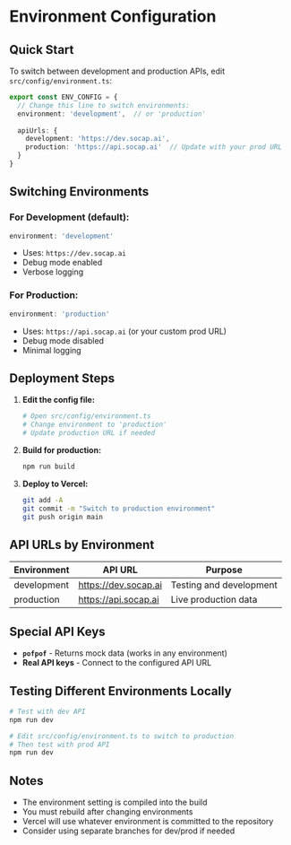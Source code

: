 # Environment Configuration

## Quick Start

To switch between development and production APIs, edit `src/config/environment.ts`:

```typescript
export const ENV_CONFIG = {
  // Change this line to switch environments:
  environment: 'development',  // or 'production'
  
  apiUrls: {
    development: 'https://dev.socap.ai',
    production: 'https://api.socap.ai'  // Update with your prod URL
  }
}
```

## Switching Environments

### For Development (default):
```typescript
environment: 'development'
```
- Uses: `https://dev.socap.ai`
- Debug mode enabled
- Verbose logging

### For Production:
```typescript
environment: 'production'
```
- Uses: `https://api.socap.ai` (or your custom prod URL)
- Debug mode disabled
- Minimal logging

## Deployment Steps

1. **Edit the config file:**
   ```bash
   # Open src/config/environment.ts
   # Change environment to 'production'
   # Update production URL if needed
   ```

2. **Build for production:**
   ```bash
   npm run build
   ```

3. **Deploy to Vercel:**
   ```bash
   git add -A
   git commit -m "Switch to production environment"
   git push origin main
   ```

## API URLs by Environment

| Environment | API URL | Purpose |
|------------|---------|---------|
| development | https://dev.socap.ai | Testing and development |
| production | https://api.socap.ai | Live production data |

## Special API Keys

- **`pofpof`** - Returns mock data (works in any environment)
- **Real API keys** - Connect to the configured API URL

## Testing Different Environments Locally

```bash
# Test with dev API
npm run dev

# Edit src/config/environment.ts to switch to production
# Then test with prod API
npm run dev
```

## Notes

- The environment setting is compiled into the build
- You must rebuild after changing environments
- Vercel will use whatever environment is committed to the repository
- Consider using separate branches for dev/prod if needed